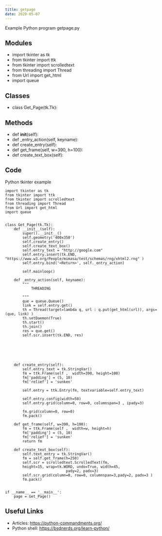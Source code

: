 ```yaml
---
title: getpage
date: 2020-05-07
---
```

Example Python program getpage.py

## Modules

* import tkinter as tk
* from tkinter import ttk
* from tkinter import scrolledtext
* from threading import Thread
* from Url import get_html
* import queue

## Classes

* class Get_Page(tk.Tk):

## Methods

* def __init__(self):
* def _entry_action(self, keyname):
* def create_entry(self):
* def get_frame(self, w=390, h=100):
* def create_text_box(self):

## Code

Python tkinter example

    import tkinter as tk
    from tkinter import ttk
    from tkinter import scrolledtext
    from threading import Thread
    from Url import get_html
    import queue
    
    
    class Get_Page(tk.Tk):
        def __init__(self):
            super().__init__()
            self.geometry('400x350')
            self.create_entry()
            self.create_text_box()
            self.entry_text = "http://google.com"
            self.entry.insert(tk.END, "https://www.w3.org/People/mimasa/test/schemas/rng/xhtml2.rng" )
            self.entry.bind('<Return>', self._entry_action)
         
            self.mainloop()
    
        def _entry_action(self, keyname):
            """
                THREADING
    
            """
            que = queue.Queue()
            link = self.entry.get()
            th = Thread(target=lambda q, url : q.put(get_html(url)), args=(que, link) )
            th.setDaemon(True)
            th.start()
            th.join()
            res = que.get()
            self.scr.insert(tk.END, res)
           
            
           
              
            
    
        def create_entry(self):
            self.entry_text = tk.StringVar()
            fm = ttk.Frame(self ,  width=390, height=100)
            fm['padding'] = (5, 10)
            fm['relief'] = 'sunken'
           
            self.entry = ttk.Entry(fm, textvariable=self.entry_text)
            
            self.entry.config(width=50)
            self.entry.grid(column=0, row=0, columnspan=3 , ipady=3)
    
            fm.grid(column=0, row=0)
            fm.pack()
    
        def get_frame(self, w=390, h=100):
            fm = ttk.Frame(self ,  width=w, height=h)
            fm['padding'] = (5, 10)
            fm['relief'] = 'sunken'
            return fm
    
        def create_text_box(self):
            self.text_entry = tk.StringVar()
            fm = self.get_frame(h=250)
            self.scr = scrolledtext.ScrolledText(fm, 
            height=15, wrap=tk.WORD, undo=True, width=45,
                                pady=2, padx=3)
            self.scr.grid(column=0, row=0, columnspan=3,pady=2, padx=3 )
            fm.pack()
            
    
    if __name__ == '__main__':
        page = Get_Page()
    

## Useful Links

- Articles: https://python-commandments.org/
- Python shell: https://bsdnerds.org/learn-python/
